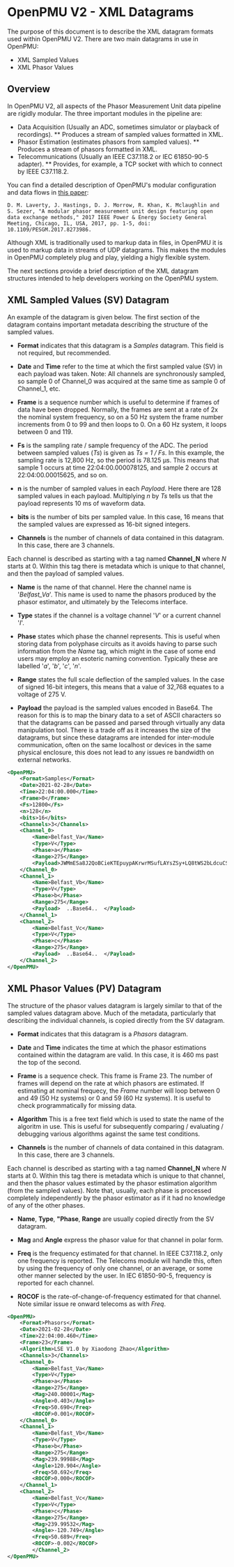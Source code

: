 # OpenPMU V2 - XML Datagrams

The purpose of this document is to describe the XML datagram formats used within OpenPMU V2.  There are two main datagrams in use in OpenPMU:

* XML Sampled Values
* XML Phasor Values

## Overview

In OpenPMU V2, all aspects of the Phasor Measurement Unit data pipeline are rigidly modular.  The three important modules in the pipeline are:

* Data Acquisition (Usually an ADC, sometimes simulator or playback of recordings).
** Produces a stream of sampled values formatted in XML.
* Phasor Estimation (estimates phasors from sampled values).
** Produces a stream of phasors formatted in XML.
* Telecommunications (Usually an IEEE C37.118.2 or IEC 61850-90-5 adapter).
** Provides, for example, a TCP socket with which to connect by IEEE C37.118.2.

You can find a detailed description of OpenPMU's modular configuration and data flows in [this paper](https://ieeexplore.ieee.org/document/8273986):

`D. M. Laverty, J. Hastings, D. J. Morrow, R. Khan, K. Mclaughlin and S. Sezer, "A modular phasor measurement unit design featuring open data exchange methods," 2017 IEEE Power & Energy Society General Meeting, Chicago, IL, USA, 2017, pp. 1-5, doi: 10.1109/PESGM.2017.8273986.`

Although XML is traditionally used to markup data in files, in OpenPMU it is used to markup data in streams of UDP datagrams.  This makes the modules in OpenPMU completely plug and play, yielding a higly flexible system.

The next sections provide a brief description of the XML datagram structures intended to help developers working on the OpenPMU system.

## XML Sampled Values (SV) Datagram

An example of the datagram is given below.  The first section of the datagram contains important metadata describing the structure of the sampled values.  

* **Format** indicates that this datagram is a _Samples_ datagram.  This field is not required, but recommended.

* **Date** and **Time** refer to the time at which the first sampled value (SV) in each payload was taken.  Note: All channels are synchronously sampled, so sample 0 of Channel_0 was acquired at the same time as sample 0 of Channel_1, etc.  

* **Frame** is a sequence number which is useful to determine if frames of data have been dropped.  Normally, the frames are sent at a rate of 2x the nominal system frequency, so on a 50 Hz system the frame number increments from 0 to 99 and then loops to 0.  On a 60 Hz system, it loops between 0 and 119.

* **Fs** is the sampling rate / sample frequency of the ADC.  The period between sampled values (_Ts_) is given as _Ts = 1 / Fs_.  In this example, the sampling rate is 12,800 Hz, so the period is 78.125 μs.  This means that sample 1 occurs at time 22:04:00.000078125, and sample 2 occurs at 22:04:00.00015625, and so on.

* **n** is the number of sampled values in each _Payload_.  Here there are 128 sampled values in each payload.  Multiplying _n_ by _Ts_ tells us that the payload represents 10 ms of waveform data.

* **bits** is the number of bits per sampled value.  In this case, 16 means that the sampled values are expressed as 16-bit signed integers.

* **Channels** is the number of channels of data contained in this datagram.  In this case, there are 3 channels.

Each channel is described as starting with a tag named **Channel_N** where _N_ starts at 0.  Within this tag there is metadata which is unique to that channel, and then the payload of sampled values.

* **Name** is the name of that channel.  Here the channel name is '_Belfast_Va_'.  This name is used to name the phasors produced by the phasor estimator, and ultimately by the Telecoms interface.

* **Type** states if the channel is a voltage channel '_V_' or a current channel '_I_'.

* **Phase** states which phase the channel represents.  This is useful when storing data from polyphase circuits as it avoids having to parse such information from the _Name_ tag, which might in the case of some end users may employ an esoteric naming convention.  Typically these are labelled '_a_', '_b_', '_c_', '_n_'.

* **Range** states the full scale deflection of the sampled values.  In the case of signed 16-bit integers, this means that a value of 32,768 equates to a voltage of 275 V.

* **Payload** the payload is the sampled values encoded in Base64.  The reason for this is to map the binary data to a set of ASCII characters so that the datagrams can be passed and parsed through virtually any data manipulation tool.  There is a trade off as it increases the size of the datagrams, but since these datagrams are intended for inter-module communication, often on the same localhost or devices in the same physical enclosure, this does not lead to any issues re bandwidth on external networks.

```xml
<OpenPMU>
	<Format>Samples</Format>
	<Date>2021-02-28</Date>
	<Time>22:04:00.000</Time>
	<Frame>0</Frame>
	<Fs>12800</Fs>
	<n>128</n>
	<bits>16</bits>
	<Channels>3</Channels>
	<Channel_0>
		<Name>Belfast_Va</Name>
		<Type>V</Type>
		<Phase>a</Phase>
		<Range>275</Range>
		<Payload>JWMmESa8J2QoBCieKTEpuypAKrwrMSufLAYsZSy+LQ8tWS2bLdcuCS40LlUucC6CLn4uai5PLiot/y3KLY4tSSz+LKssUivyK4srGyqoKispqSkfKI8n9ydZJrUmCiVXJJ8j4CMaIk8heyClH8ce4x36HQwcGRsgGiIZIRgbFxEWBBTyE90SxhGqEIwPaw5IDSQL/ArUCaoIfQdRBiME9QPGApYBaAA5/wr92/yt+4H6Vfks+AL23PW49JXzdfJX8T7wJ+8S7gPs9+vt6ujp6Ojs5/XnA+YX5S/kTeNv4pnhyOD94Djfet7D3hLdZ9zC3CXbjtr+2nXZ89l42QTYlg==</Payload>
	</Channel_0>
	<Channel_1>
		<Name>Belfast_Vb</Name>
		<Type>V</Type>
		<Phase>b</Phase>
		<Range>275</Range>
		<Payload>  ..Base64..  </Payload>
	</Channel_1>
	<Channel_2>
		<Name>Belfast_Vc</Name>
		<Type>V</Type>
		<Phase>c</Phase>
		<Range>275</Range>
		<Payload>  ..Base64..  </Payload>
	</Channel_2>
</OpenPMU>
```

## XML Phasor Values (PV) Datagram

The structure of the phasor values datagram is largely similar to that of the sampled values datagram above.  Much of the metadata, particularly that describing the individual channels, is copied directly from the SV datagram.

* **Format** indicates that this datagram is a _Phasors_ datagram.

* **Date** and **Time** indicates the time at which the phasor estimations contained within the datagram are valid.  In this case, it is 460 ms past the top of the second.

* **Frame** is a sequence check.  This frame is Frame 23.  The number of frames will depend on the rate at which phasors are estimated.  If estimating at nominal frequecy, the _Frame_ number will loop between 0 and 49 (50 Hz systems) or 0 and 59 (60 Hz systems).  It is useful to check programmatically for missing data.

* **Algorithm** This is a free text field which is used to state the name of the algoritm in use.  This is useful for subsequently comparing / evaluating / debugging various algorithms against the same test conditions.

* **Channels** is the number of channels of data contained in this datagram.  In this case, there are 3 channels.

Each channel is described as starting with a tag named **Channel_N** where _N_ starts at 0.  Within this tag there is metadata which is unique to that channel, and then the phasor values estimated by the phasor estimation algorithm (from the sampled values).  Note that, usually, each phase is processed completely independently by the phasor estimator as if it had no knowledge of any of the other phases.

* **Name**, **Type**, **"Phase**, **Range** are usually copied directly from the SV datagram.

* **Mag** and **Angle** express the phasor value for that channel in polar form.

* **Freq** is the frequency estimated for that channel.  In IEEE C37.118.2, only one frequency is reported.  The Telecoms module will handle this, often by using the frequency of only one channel, or an average, or some other manner selected by the user.  In IEC 61850-90-5, frequency is reported for each channel.

* **ROCOF** is the rate-of-change-of-frequency estimated for that channel.  Note similar issue re onward telecoms as with _Freq_.

```xml
<OpenPMU>
	<Format>Phasors</Format>
	<Date>2021-02-28</Date>
	<Time>22:04:00.460</Time>
	<Frame>23</Frame>
	<Algorithm>LSE V1.0 by Xiaodong Zhao</Algorithm>
	<Channels>3</Channels>
	<Channel_0>
		<Name>Belfast_Va</Name>
		<Type>V</Type>
		<Phase>a</Phase>
		<Range>275</Range>
		<Mag>240.00001</Mag>
		<Angle>0.403</Angle>
		<Freq>50.690</Freq>
		<ROCOF>0.001</ROCOF>
	</Channel_0>
	<Channel_1>
		<Name>Belfast_Vb</Name>
		<Type>V</Type>
		<Phase>b</Phase>
		<Range>275</Range>
		<Mag>239.99988</Mag>
		<Angle>120.904</Angle>
		<Freq>50.692</Freq>
		<ROCOF>0.000</ROCOF>
	</Channel_1>
	<Channel_2>
		<Name>Belfast_Vc</Name>
		<Type>V</Type>
		<Phase>c</Phase>
		<Range>275</Range>
		<Mag>239.99532</Mag>
		<Angle>-120.749</Angle>
		<Freq>50.689</Freq>
		<ROCOF>-0.002</ROCOF>
		</Channel_2>
</OpenPMU>
```
